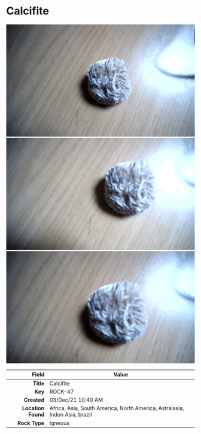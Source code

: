 # Calcifite



<img height="300px" src="10086.jpg"/>
<img height="300px" src="10087.jpg"/>
<img height="300px" src="10088.jpg"/>

|       Field | Value                   |
|------------:|-------------------------|
|   **Title** | Calcifite |
|     **Key** | ROCK-47 |
| **Created** | 03/Dec/21 10:40 AM |
| **Location Found** | Africa, Asia, South America, North America, Astralasia, Indon Asia, brazil |
| **Rock Type** | Igneous |

        